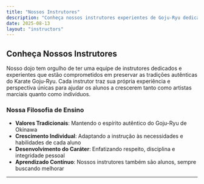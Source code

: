 ```yaml
---
title: "Nossos Instrutores"
description: "Conheça nossos instrutores experientes de Goju-Ryu dedicados a preservar as tradições autênticas das artes marciais"
date: 2025-08-13
layout: "instructors"
---
```


## Conheça Nossos Instrutores

Nosso dojo tem orgulho de ter uma equipe de instrutores dedicados e experientes que estão comprometidos em preservar as tradições autênticas do Karate Goju-Ryu. Cada instrutor traz sua própria experiência e perspectiva únicas para ajudar os alunos a crescerem tanto como artistas marciais quanto como indivíduos.

### Nossa Filosofia de Ensino

- **Valores Tradicionais**: Mantendo o espírito autêntico do Goju-Ryu de Okinawa
- **Crescimento Individual**: Adaptando a instrução às necessidades e habilidades de cada aluno
- **Desenvolvimento do Caráter**: Enfatizando respeito, disciplina e integridade pessoal
- **Aprendizado Contínuo**: Nossos instrutores também são alunos, sempre buscando melhorar

---
